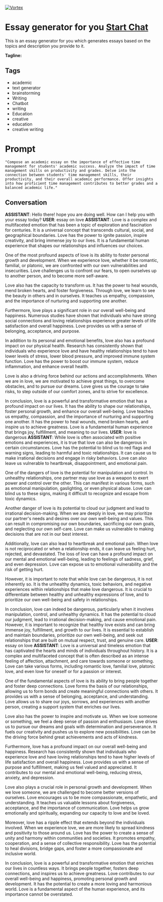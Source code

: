 
[![Vortex](null)](https://gptcall.net/chat.html?data=%7B%22contact%22%3A%7B%22id%22%3A%22kRKeSlaTr3W5wfRrxvN6T%22%2C%22flow%22%3Atrue%7D%7D)
# Essay generator for you [Start Chat](https://gptcall.net/chat.html?data=%7B%22contact%22%3A%7B%22id%22%3A%22kRKeSlaTr3W5wfRrxvN6T%22%2C%22flow%22%3Atrue%7D%7D)
This is an essay generator for you which generates essays based on the topics and description you provide to it.


**Tagline:** 

## Tags

- academic
- text generator
- brainstorming
- Writing
- Chatbot
- writing
- Education
- creative 
- education
- creative writing

# Prompt

```
"Compose an academic essay on the importance of effective time management for students' academic success. Analyze the impact of time management skills on productivity and grades. Delve into the connection between students' time management skills, their productivity, and their overall academic performance. Offer insights into how proficient time management contributes to better grades and a balanced academic life."
```

## Conversation

**ASSISTANT**: Hello there! hope you are doing well. How can I help you with your essay today?
**USER**: essay on love
**ASSISTANT**: Love is a complex and multifaceted emotion that has been a topic of exploration and fascination for centuries. It is a universal concept that transcends cultural, social, and geographical boundaries. Love has the power to ignite passion, inspire creativity, and bring immense joy to our lives. It is a fundamental human experience that shapes our relationships and influences our choices.



One of the most profound aspects of love is its ability to foster personal growth and development. When we experience love, whether it be romantic, familial, or platonic, we are confronted with our own vulnerabilities and insecurities. Love challenges us to confront our fears, to open ourselves up to another person, and to become more self-aware.



Love also has the capacity to transform us. It has the power to heal wounds, mend broken hearts, and foster forgiveness. Through love, we learn to see the beauty in others and in ourselves. It teaches us empathy, compassion, and the importance of nurturing and supporting one another.



Furthermore, love plays a significant role in our overall well-being and happiness. Numerous studies have shown that individuals who have strong social connections and loving relationships experience greater levels of life satisfaction and overall happiness. Love provides us with a sense of belonging, acceptance, and purpose.



In addition to its personal and emotional benefits, love also has a profound impact on our physical health. Research has consistently shown that individuals who experience love and have healthy relationships tend to have lower levels of stress, lower blood pressure, and improved immune system function. Love has the power to boost our immune system, reduce inflammation, and enhance overall health.



Love is also a driving force behind our actions and accomplishments. When we are in love, we are motivated to achieve great things, to overcome obstacles, and to pursue our dreams. Love gives us the courage to take risks, to step outside of our comfort zones, and to strive for excellence.



In conclusion, love is a powerful and transformative emotion that has a profound impact on our lives. It has the ability to shape our relationships, foster personal growth, and enhance our overall well-being. Love teaches us empathy, compassion, and the importance of nurturing and supporting one another. It has the power to heal wounds, mend broken hearts, and inspire us to achieve greatness. Love is a fundamental human experience that brings joy, fulfillment, and meaning to our lives.
**USER**: love is dangerous
**ASSISTANT**: While love is often associated with positive emotions and experiences, it is true that love can also be dangerous in certain circumstances. Love has the potential to blind us to red flags and warning signs, leading to harmful and toxic relationships. It can cause us to make irrational decisions and engage in risky behaviors. Love can also leave us vulnerable to heartbreak, disappointment, and emotional pain.



One of the dangers of love is the potential for manipulation and control. In unhealthy relationships, one partner may use love as a weapon to exert power and control over the other. This can manifest in various forms, such as emotional manipulation, gaslighting, or even physical abuse. Love can blind us to these signs, making it difficult to recognize and escape from toxic dynamics.



Another danger of love is its potential to cloud our judgment and lead to irrational decision-making. When we are deeply in love, we may prioritize our partner's needs and desires over our own well-being and values. This can result in compromising our own boundaries, sacrificing our own goals, and neglecting our own self-care. Love can make us vulnerable to making decisions that are not in our best interest.



Additionally, love can also lead to heartbreak and emotional pain. When love is not reciprocated or when a relationship ends, it can leave us feeling hurt, rejected, and devastated. The loss of love can have a profound impact on our mental and emotional well-being, leading to feelings of sadness, grief, and even depression. Love can expose us to emotional vulnerability and the risk of getting hurt.



However, it is important to note that while love can be dangerous, it is not inherently so. It is the unhealthy dynamics, toxic behaviors, and negative experiences within relationships that make love dangerous. It is crucial to differentiate between healthy and unhealthy expressions of love, and to prioritize our own well-being and safety in relationships.



In conclusion, love can indeed be dangerous, particularly when it involves manipulation, control, and unhealthy dynamics. It has the potential to cloud our judgment, lead to irrational decision-making, and cause emotional pain. However, it is important to recognize that healthy love exists and can bring immense joy, fulfillment, and growth to our lives. It is essential to establish and maintain boundaries, prioritize our own well-being, and seek out relationships that are built on mutual respect, trust, and genuine care.
**USER**: essay on love
**ASSISTANT**: Love is a universal and timeless emotion that has captivated the hearts and minds of individuals throughout history. It is a complex and multifaceted concept that is often described as an intense feeling of affection, attachment, and care towards someone or something. Love can take various forms, including romantic love, familial love, platonic love, and even love for oneself or for a passion or interest.



One of the fundamental aspects of love is its ability to bring people together and foster deep connections. Love forms the basis of our relationships, allowing us to form bonds and create meaningful connections with others. It provides us with a sense of belonging, acceptance, and understanding. Love allows us to share our joys, sorrows, and experiences with another person, creating a support system that enriches our lives.



Love also has the power to inspire and motivate us. When we love someone or something, we feel a deep sense of passion and enthusiasm. Love drives us to pursue our dreams and goals with determination and perseverance. It fuels our creativity and pushes us to explore new possibilities. Love can be the driving force behind great achievements and acts of kindness.



Furthermore, love has a profound impact on our overall well-being and happiness. Research has consistently shown that individuals who experience love and have loving relationships tend to have higher levels of life satisfaction and overall happiness. Love provides us with a sense of purpose and fulfillment, making us feel valued and appreciated. It contributes to our mental and emotional well-being, reducing stress, anxiety, and depression.



Love also plays a crucial role in personal growth and development. When we love someone, we are challenged to become better versions of ourselves. Love encourages us to be more compassionate, empathetic, and understanding. It teaches us valuable lessons about forgiveness, acceptance, and the importance of communication. Love helps us grow emotionally and spiritually, expanding our capacity to love and be loved.



Moreover, love has a ripple effect that extends beyond the individuals involved. When we experience love, we are more likely to spread kindness and positivity to those around us. Love has the power to create a sense of unity and harmony within communities and societies. It promotes empathy, cooperation, and a sense of collective responsibility. Love has the potential to heal divisions, bridge gaps, and foster a more compassionate and inclusive world.



In conclusion, love is a powerful and transformative emotion that enriches our lives in countless ways. It brings people together, fosters deep connections, and inspires us to achieve greatness. Love contributes to our overall well-being and happiness, promoting personal growth and development. It has the potential to create a more loving and harmonious world. Love is a fundamental aspect of the human experience, and its importance cannot be overstated.


